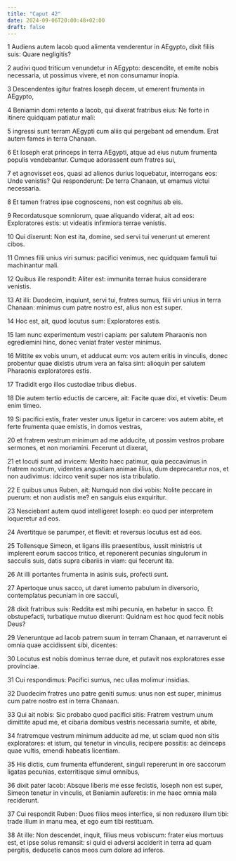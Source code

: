 ```yaml
---
title: "Caput 42"
date: 2024-09-06T20:00:48+02:00
draft: false
---
```



1 Audiens autem Iacob quod alimenta venderentur in AEgypto, dixit filiis suis: Quare negligitis?

2 audivi quod triticum venundetur in AEgypto: descendite, et emite nobis necessaria, ut possimus vivere, et non consumamur inopia.

3 Descendentes igitur fratres Ioseph decem, ut emerent frumenta in AEgypto,

4 Beniamin domi retento a Iacob, qui dixerat fratribus eius: Ne forte in itinere quidquam patiatur mali:

5 ingressi sunt terram AEgypti cum aliis qui pergebant ad emendum. Erat autem fames in terra Chanaan.

6 Et Ioseph erat princeps in terra AEgypti, atque ad eius nutum frumenta populis vendebantur. Cumque adorassent eum fratres sui,

7 et agnovisset eos, quasi ad alienos durius loquebatur, interrogans eos: Unde venistis? Qui responderunt: De terra Chanaan, ut emamus victui necessaria.

8 Et tamen fratres ipse cognoscens, non est cognitus ab eis.

9 Recordatusque somniorum, quae aliquando viderat, ait ad eos: Exploratores estis: ut videatis infirmiora terrae venistis.

10 Qui dixerunt: Non est ita, domine, sed servi tui venerunt ut emerent cibos.

11 Omnes filii unius viri sumus: pacifici venimus, nec quidquam famuli tui machinantur mali.

12 Quibus ille respondit: Aliter est: immunita terrae huius considerare venistis.

13 At illi: Duodecim, inquiunt, servi tui, fratres sumus, filii viri unius in terra Chanaan: minimus cum patre nostro est, alius non est super.

14 Hoc est, ait, quod locutus sum: Exploratores estis.

15 Iam nunc experimentum vestri capiam: per salutem Pharaonis non egrediemini hinc, donec veniat frater vester minimus.

16 Mittite ex vobis unum, et adducat eum: vos autem eritis in vinculis, donec probentur quae dixistis utrum vera an falsa sint: alioquin per salutem Pharaonis exploratores estis.

17 Tradidit ergo illos custodiae tribus diebus.

18 Die autem tertio eductis de carcere, ait: Facite quae dixi, et vivetis: Deum enim timeo.

19 Si pacifici estis, frater vester unus ligetur in carcere: vos autem abite, et ferte frumenta quae emistis, in domos vestras,

20 et fratrem vestrum minimum ad me adducite, ut possim vestros probare sermones, et non moriamini. Fecerunt ut dixerat,

21 et locuti sunt ad invicem: Merito haec patimur, quia peccavimus in fratrem nostrum, videntes angustiam animae illius, dum deprecaretur nos, et non audivimus: idcirco venit super nos ista tribulatio.

22 E quibus unus Ruben, ait: Numquid non dixi vobis: Nolite peccare in puerum: et non audistis me? en sanguis eius exquiritur.

23 Nesciebant autem quod intelligeret Ioseph: eo quod per interpretem loqueretur ad eos.

24 Avertitque se parumper, et flevit: et reversus locutus est ad eos.

25 Tollensque Simeon, et ligans illis praesentibus, iussit ministris ut implerent eorum saccos tritico, et reponerent pecunias singulorum in sacculis suis, datis supra cibariis in viam: qui fecerunt ita.

26 At illi portantes frumenta in asinis suis, profecti sunt.

27 Apertoque unus sacco, ut daret iumento pabulum in diversorio, contemplatus pecuniam in ore sacculi,

28 dixit fratribus suis: Reddita est mihi pecunia, en habetur in sacco. Et obstupefacti, turbatique mutuo dixerunt: Quidnam est hoc quod fecit nobis Deus?

29 Veneruntque ad Iacob patrem suum in terram Chanaan, et narraverunt ei omnia quae accidissent sibi, dicentes:

30 Locutus est nobis dominus terrae dure, et putavit nos exploratores esse provinciae.

31 Cui respondimus: Pacifici sumus, nec ullas molimur insidias.

32 Duodecim fratres uno patre geniti sumus: unus non est super, minimus cum patre nostro est in terra Chanaan.

33 Qui ait nobis: Sic probabo quod pacifici sitis: Fratrem vestrum unum dimittite apud me, et cibaria domibus vestris necessaria sumite, et abite,

34 fratremque vestrum minimum adducite ad me, ut sciam quod non sitis exploratores: et istum, qui tenetur in vinculis, recipere possitis: ac deinceps quae vultis, emendi habeatis licentiam.

35 His dictis, cum frumenta effunderent, singuli repererunt in ore saccorum ligatas pecunias, exterritisque simul omnibus,

36 dixit pater Iacob: Absque liberis me esse fecistis, Ioseph non est super, Simeon tenetur in vinculis, et Beniamin auferetis: in me haec omnia mala reciderunt.

37 Cui respondit Ruben: Duos filios meos interfice, si non reduxero illum tibi: trade illum in manu mea, et ego eum tibi restituam.

38 At ille: Non descendet, inquit, filius meus vobiscum: frater eius mortuus est, et ipse solus remansit: si quid ei adversi acciderit in terra ad quam pergitis, deducetis canos meos cum dolore ad inferos.

